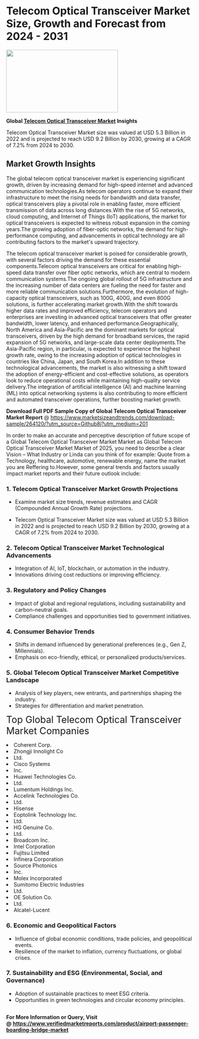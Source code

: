 <H1>Telecom Optical Transceiver Market Size, Growth and Forecast from 2024 - 2031</H1><img class="aligncenter size-medium wp-image-584254" src="https://thirdeyenews.in/wp-content/uploads/2024/09/Global-Market-Research-300x168.jpeg" alt="" width="300" height="168" /><p><strong>Global&nbsp;<a href="https://www.marketsizeandtrends.com/download-sample/264120/?utm_source=Github8j?utm_medium=201">Telecom Optical Transceiver Market</a> Insights</strong></p><p>Telecom Optical Transceiver Market size was valued at USD 5.3 Billion in 2022 and is projected to reach USD 9.2 Billion by 2030, growing at a CAGR of 7.2% from 2024 to 2030.</p><p><h2>Market Growth Insights</h2> <p>The global telecom optical transceiver market is experiencing significant growth, driven by increasing demand for high-speed internet and advanced communication technologies.As telecom operators continue to expand their infrastructure to meet the rising needs for bandwidth and data transfer, optical transceivers play a pivotal role in enabling faster, more efficient transmission of data across long distances.With the rise of 5G networks, cloud computing, and Internet of Things (IoT) applications, the market for optical transceivers is expected to witness robust expansion in the coming years.The growing adoption of fiber-optic networks, the demand for high-performance computing, and advancements in optical technology are all contributing factors to the market's upward trajectory. </p> <p>The telecom optical transceiver market is poised for considerable growth, with several factors driving the demand for these essential components.Telecom optical transceivers are critical for enabling high-speed data transfer over fiber optic networks, which are central to modern communication systems.The ongoing global rollout of 5G infrastructure and the increasing number of data centers are fueling the need for faster and more reliable communication solutions.Furthermore, the evolution of high-capacity optical transceivers, such as 100G, 400G, and even 800G solutions, is further accelerating market growth.With the shift towards higher data rates and improved efficiency, telecom operators and enterprises are investing in advanced optical transceivers that offer greater bandwidth, lower latency, and enhanced performance.Geographically, North America and Asia-Pacific are the dominant markets for optical transceivers, driven by the high demand for broadband services, the rapid expansion of 5G networks, and large-scale data center deployments.The Asia-Pacific region, in particular, is expected to experience the highest growth rate, owing to the increasing adoption of optical technologies in countries like China, Japan, and South Korea.In addition to these technological advancements, the market is also witnessing a shift toward the adoption of energy-efficient and cost-effective solutions, as operators look to reduce operational costs while maintaining high-quality service delivery.The integration of artificial intelligence (AI) and machine learning (ML) into optical networking systems is also contributing to more efficient and automated transceiver operations, further boosting market growth.</p><p><span class=""><strong>Download Full PDF Sample Copy of Global Telecom Optical Transceiver Market Report</strong> @ <a href="https://www.marketsizeandtrends.com/download-sample/264120/?utm_source=Github8j?utm_medium=201" target="_blank">https://www.marketsizeandtrends.com/download-sample/264120/?utm_source=Github8j?utm_medium=201</a></span></p><p>In order to make an accurate and perceptive description of future scope of a Global&nbsp;Telecom Optical Transceiver Market Market as Global&nbsp;Telecom Optical Transceiver Market Market of 2025, you need to describe a clear Vision &ndash; What Industry or Linda can you think of for example: Quote from a Technology, healthcare, automotive, renewable energy, name the market you are Reffering to.However, some general trends and factors usually impact market reports and their future outlook include:</p><h3>1.&nbsp;<strong>Telecom Optical Transceiver Market Growth Projections</strong></h3><ul><li>Examine market size trends, revenue estimates and CAGR (Compounded Annual Growth Rate) projections.</li><li><p>Telecom Optical Transceiver Market size was valued at USD 5.3 Billion in 2022 and is projected to reach USD 9.2 Billion by 2030, growing at a CAGR of 7.2% from 2024 to 2030.</p></li></ul><h3>2.&nbsp;<strong>Telecom Optical Transceiver Market Technological Advancements</strong></h3><ul><li>Integration of AI, IoT, blockchain, or automation in the industry.</li><li>Innovations driving cost reductions or improving efficiency.</li></ul><h3>3.&nbsp;<strong>Regulatory and Policy Changes</strong></h3><ul><li>Impact of global and regional regulations, including sustainability and carbon-neutral goals.</li><li>Compliance challenges and opportunities tied to government initiatives.</li></ul><h3>4.&nbsp;<strong>Consumer Behavior Trends</strong></h3><ul><li>Shifts in demand influenced by generational preferences (e.g., Gen Z, Millennials).</li><li>Emphasis on eco-friendly, ethical, or personalized products/services.</li></ul><h3>5.&nbsp;<strong>Global Telecom Optical Transceiver Market Competitive Landscape</strong></h3><ul><li>Analysis of key players, new entrants, and partnerships shaping the industry.</li><li>Strategies for differentiation and market penetration.</li></ul><p data-pm-slice="1 1 []"><span style="color: inherit; font-family: inherit; font-size: 25px;">Top Global Telecom Optical Transceiver Market Companies</span></p><div class="" data-test-id=""><p><li>Coherent Corp.</li><li> Zhongji Innolight Co</li><li> Ltd.</li><li> Cisco Systems</li><li> Inc.</li><li> Huawei Technologies Co.</li><li> Ltd.</li><li> Lumentum Holdings Inc.</li><li> Accelink Technologies Co.</li><li> Ltd.</li><li> Hisense</li><li> Eoptolink Technology Inc.</li><li> Ltd.</li><li> HG Genuine Co.</li><li> Ltd.</li><li> Broadcom Inc.</li><li> Intel Corporation</li><li> Fujitsu Limited</li><li> Infinera Corporation</li><li> Source Photonics</li><li> Inc.</li><li> Molex Incorporated</li><li> Sumitomo Electric Industries</li><li> Ltd.</li><li> OE Solution Co.</li><li> Ltd.</li><li> Alcatel-Lucent</li></p></div><h3>6.&nbsp;<strong>Economic and Geopolitical Factors</strong></h3><ul><li>Influence of global economic conditions, trade policies, and geopolitical events.</li><li>Resilience of the market to inflation, currency fluctuations, or global crises.</li></ul><h3>7.&nbsp;<strong>Sustainability and ESG (Environmental, Social, and Governance)</strong></h3><ul><li>Adoption of sustainable practices to meet ESG criteria.</li><li>Opportunities in green technologies and circular economy principles.</li></ul><h2><strong style="font-size: 14px;">For More Information or Query, Visit @&nbsp;</strong><a style="background-color: #ffffff; font-size: 14px;" href="https://www.marketsizeandtrends.com/report/telecom-optical-transceiver-market/" target="_blank">https://www.verifiedmarketreports.com/product/airport-passenger-boarding-bridge-market</a></h2>